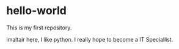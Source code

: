 # hello-world
This is my first repository.

imaltair here, I like python. I really hope to become a IT Speciallist.
